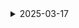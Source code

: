 <details>
    <summary>2025-03-17</summary>

# 1. 현재 Msa 방식으로 배포를 진행 중입니다.

![alt text](images/msa-diagram.svg)

- k3s를 이용하여 배포를 진행 도중 ks3 자체 ip 주소를 이용하는 treafic과 nginx ingress 와 충돌하는 것을 약 10시간만에 깨닫게 되었습니다...!

# 2. 그래서 현재 프론트파일을 도커 허브에 업로드 해놓았고 그 이미지를 pull 받아서 띄우는 형태를 구성하려고 하였으나 충돌로 인하여 k3s -> 바닐라 쿠바네티스를 이용하고자 하였습니다.

# 쿠버네티스 기반 마이크로서비스 아키텍처 설정 진행상황

## 완료된 작업

### 1. k3s 제거 및 바닐라 쿠버네티스 설치

```bash
# K3S 제거
/usr/local/bin/k3s-uninstall.sh

# 쿠버네티스 구성요소 설치
sudo apt-get update
sudo apt-get install -y apt-transport-https ca-certificates curl
curl -fsSL https://pkgs.k8s.io/core:/stable:/v1.28/deb/Release.key | sudo gpg --dearmor -o /etc/apt/keyrings/kubernetes-apt-keyring.gpg
echo 'deb [signed-by=/etc/apt/keyrings/kubernetes-apt-keyring.gpg] https://pkgs.k8s.io/core:/stable:/v1.28/deb/ /' | sudo tee /etc/apt/sources.list.d/kubernetes.list
sudo apt-get update
sudo apt-get install -y kubelet kubeadm kubectl
sudo apt-mark hold kubelet kubeadm kubectl

```

### 2. 시스템 설정

```bash
# swap 비활성화 (Kubernetes 요구사항)
sudo swapoff -a
sudo sed -i '/ swap / s/^\(.*\)$/#\1/g' /etc/fstab

# 필요한 커널 모듈 활성화
cat <<EOF | sudo tee /etc/modules-load.d/k8s.conf
overlay
br_netfilter
EOF
sudo modprobe overlay
sudo modprobe br_netfilter

# 필요한 sysctl 파라미터 설정
cat <<EOF | sudo tee /etc/sysctl.d/k8s.conf
net.bridge.bridge-nf-call-iptables  = 1
net.bridge.bridge-nf-call-ip6tables = 1
net.ipv4.ip_forward                 = 1
EOF
sudo sysctl --system

```

### 3. Containerd 설정

```bash
# containerd 설정
sudo mkdir -p /etc/containerd
sudo containerd config default | sudo tee /etc/containerd/config.toml
sudo sed -i 's/SystemdCgroup \= false/SystemdCgroup \= true/g' /etc/containerd/config.toml
sudo systemctl restart containerd
sudo systemctl enable containerd

# Docker 설정 조정 (containerd와 호환되도록)
sudo mkdir -p /etc/docker
cat <<EOF | sudo tee /etc/docker/daemon.json
{
  "exec-opts": ["native.cgroupdriver=systemd"],
  "log-driver": "json-file",
  "log-opts": {
    "max-size": "100m"
  },
  "storage-driver": "overlay2"
}
EOF
sudo systemctl restart docker

```

### 4. 쿠버네티스 클러스터 초기화

```bash
# 쿠버네티스 클러스터 초기화
sudo kubeadm init --pod-network-cidr=10.244.0.0/16

# kubeconfig 설정
mkdir -p $HOME/.kube
sudo cp -i /etc/kubernetes/admin.conf $HOME/.kube/config
sudo chown $(id -u):$(id -g) $HOME/.kube/config

```

### 5. 네트워크 및 인그레스 설정

```bash
# Calico CNI 설치
kubectl apply -f https://raw.githubusercontent.com/projectcalico/calico/v3.26.1/manifests/calico.yaml

# 단일 노드 클러스터에서 워크로드 실행 허용
kubectl taint nodes --all node-role.kubernetes.io/control-plane-

# kubectl 경로 문제 해결
sudo ln -s /usr/bin/kubectl /usr/local/bin/kubectl
echo 'export PATH=$PATH:/usr/bin' >> ~/.bashrc
source ~/.bashrc

# Nginx Ingress Controller 설치
kubectl apply -f https://raw.githubusercontent.com/kubernetes/ingress-nginx/controller-v1.9.4/deploy/static/provider/cloud/deploy.yaml

```

### 6. SSL 인증서 관리 설정

```bash
# cert-manager 설치
kubectl apply -f https://github.com/cert-manager/cert-manager/releases/download/v1.12.0/cert-manager.yaml

# ClusterIssuer 설정 (Let's Encrypt)
cat > cluster-issuer.yaml << EOF
apiVersion: cert-manager.io/v1
kind: ClusterIssuer
metadata:
  name: letsencrypt-prod
spec:
  acme:
    server: https://acme-v02.api.letsencrypt.org/directory
    email: p990805@gmail.com
    privateKeySecretRef:
      name: letsencrypt-prod
    solvers:
    - http01:
        ingress:
          class: nginx
EOF
kubectl apply -f cluster-issuer.yaml

```

### 7. 마이크로서비스 네임스페이스 생성

```bash
# 마이크로서비스 네임스페이스 생성
kubectl create namespace msa-system
kubectl create namespace user-service
kubectl create namespace lucky-service
kubectl create namespace gateway-service
kubectl create namespace eureka-service
kubectl create namespace diary-service
kubectl create namespace config-service
kubectl create namespace frontend-service

```

## 남은 작업

1. 각 마이크로서비스의 Dockerfile 작성
2. 각 마이크로서비스 Docker 이미지 빌드 및 Docker Hub에 푸시
3. 각 마이크로서비스의 Deployment, Service, Ingress 설정 및 배포
4. 전체 시스템 연동 테스트

## 프로젝트 구성

### 마이크로서비스 구성

- Config Service: 중앙 설정 관리 (Spring Cloud Config)
- Eureka Service: 서비스 디스커버리
- Gateway Service: API 게이트웨이
- User Service: 사용자 관리
- Diary Service: 다이어리 기능
- Lucky Service: 운세 서비스
- Frontend Service: React 기반 프론트엔드

### 프로젝트 폴더 구조

```
project-root/
│
├── BE/
│   ├── config-service/
│   │   ├── src/
│   │   ├── Dockerfile  # 아직 작성 필요
│   │   └── pom.xml
│   │
│   ├── eureka-service/
│   │   ├── src/
│   │   ├── Dockerfile  # 아직 작성 필요
│   │   └── pom.xml
│   │
│   ├── gateway-service/
│   │   ├── src/
│   │   ├── Dockerfile  # 아직 작성 필요
│   │   └── pom.xml
│   │
│   ├── user-service/
│   │   ├── src/
│   │   ├── Dockerfile  # 아직 작성 필요
│   │   └── pom.xml
│   │
│   ├── diary-service/
│   │   ├── src/
│   │   ├── Dockerfile  # 아직 작성 필요
│   │   └── pom.xml
│   │
│   └── lucky-service/
│       ├── src/
│       ├── Dockerfile  # 아직 작성 필요
│       └── pom.xml
│
└── FE/
    └── frontend-service/
        ├── src/
        ├── Dockerfile  # Frontend만 작성 완료
        └── package.json

```

</details>
